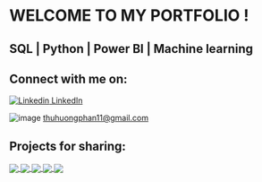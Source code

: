 # WELCOME TO MY PORTFOLIO !


## SQL | Python | Power BI | Machine learning

## Connect with me on:
[![Linkedin](https://i.stack.imgur.com/gVE0j.png) LinkedIn](https://www.linkedin.com/in/pth11/)

![image](https://github.com/thuhuongphan11/thuhuongphan11/assets/141643891/b53c7262-fb7d-454e-9c1b-3a5ee3c1aecc) thuhuongphan11@gmail.com

## Projects for sharing:
<a href="https://github.com/thuhuongphan11/Python_RFM_analysis">
  <!-- Change the `github-readme-stats.anuraghazra1.vercel.app` to `github-readme-stats.vercel.app`  -->
  <img align="center" src="https://github-readme-stats.vercel.app/api/pin/?username=thuhuongphan11&repo=Python_RFM_analysis&theme=gotham" />
</a>  
<a href="https://github.com/thuhuongphan11/Python_Cohort_Analysis">
  <!-- Change the `github-readme-stats.anuraghazra1.vercel.app` to `github-readme-stats.vercel.app`  -->
  <img align="center" src="https://github-readme-stats.vercel.app/api/pin/?username=thuhuongphan11&repo=Python_Cohort_Analysis&theme=gotham" />
</a>  
<a href="https://github.com/thuhuongphan11/SQL-BigQuery-PBI_Inventory_Controlling">
  <!-- Change the `github-readme-stats.anuraghazra1.vercel.app` to `github-readme-stats.vercel.app`  -->
  <img align="center" src="https://github-readme-stats.vercel.app/api/pin/?username=thuhuongphan11&repo=SQL-BigQuery-PBI_Inventory_Controlling&theme=gotham" />
</a>  
<a href="https://github.com/thuhuongphan11/BigQuery_Ecommerce_project">
  <!-- Change the `github-readme-stats.anuraghazra1.vercel.app` to `github-readme-stats.vercel.app`  -->
  <img align="center" src="https://github-readme-stats.vercel.app/api/pin/?username=thuhuongphan11&repo=BigQuery_Ecommerce_project&theme=gotham" />
</a>  
<a href="https://github.com/thuhuongphan11/MachineLearning_4G_service_prediction">
  <!-- Change the `github-readme-stats.anuraghazra1.vercel.app` to `github-readme-stats.vercel.app`  -->
  <img align="center" src="https://github-readme-stats.vercel.app/api/pin/?username=thuhuongphan11&repo=MachineLearning_4G_service_prediction&theme=gotham" />
</a>  
